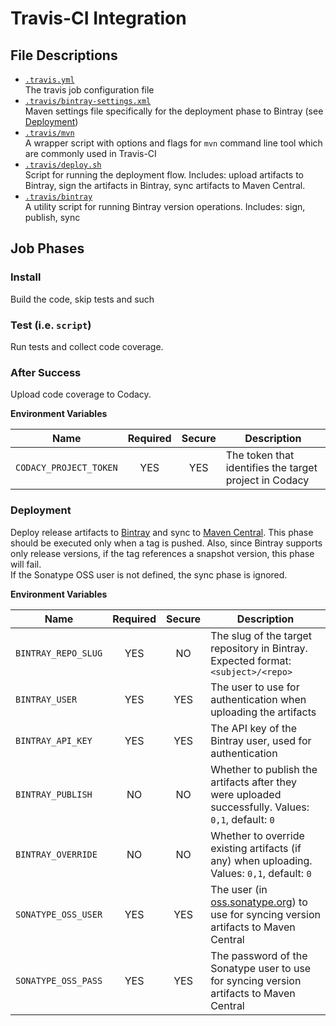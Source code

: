 # Travis-CI Integration

## File Descriptions

* [`.travis.yml`](../.travis.yml)  
  The travis job configuration file
* [`.travis/bintray-settings.xml`](bintray-settings.xml)  
  Maven settings file specifically for the deployment phase to Bintray (see [Deployment](#deployment))
* [`.travis/mvn`](mvn)  
  A wrapper script with options and flags for `mvn` command line tool which are commonly used in Travis-CI
* [`.travis/deploy.sh`](deploy.sh)  
  Script for running the deployment flow. Includes: upload artifacts to Bintray, sign the artifacts in Bintray, sync artifacts to Maven Central.
* [`.travis/bintray`](bintray)  
  A utility script for running Bintray version operations. Includes: sign, publish, sync

## Job Phases

### Install

Build the code, skip tests and such

### Test (i.e. `script`)

Run tests and collect code coverage.

### After Success

Upload code coverage to Codacy.

**Environment Variables**  

| Name                   | Required | Secure | Description |
| ---------------------- | :------: | :----: | ----------- |
| `CODACY_PROJECT_TOKEN` | YES      | YES    | The token that identifies the target project in Codacy |   

### Deployment

Deploy release artifacts to [Bintray](https://bintray.com) and sync to [Maven Central](http://repo.maven.apache.org/maven2/). 
This phase should be executed only when a tag is pushed.
Also, since Bintray supports only release versions, if the tag references a snapshot version, this phase will fail.  
If the Sonatype OSS user is not defined, the sync phase is ignored.

**Environment Variables**  

| Name                | Required | Secure | Description |
| ------------------- | :------: | :----: | ----------- |
| `BINTRAY_REPO_SLUG` | YES      | NO     | The slug of the target repository in Bintray. Expected format: `<subject>/<repo>` |
| `BINTRAY_USER`      | YES      | YES    | The user to use for authentication when uploading the artifacts |
| `BINTRAY_API_KEY`   | YES      | YES    | The API key of the Bintray user, used for authentication |
| `BINTRAY_PUBLISH`   | NO       | NO     | Whether to publish the artifacts after they were uploaded successfully. Values: `0,1`, default: `0` | 
| `BINTRAY_OVERRIDE`  | NO       | NO     | Whether to override existing artifacts (if any) when uploading. Values: `0,1`, default: `0` | 
| `SONATYPE_OSS_USER` | YES      | YES    | The user (in [oss.sonatype.org](https://oss.sonatype.org)) to use for syncing version artifacts to Maven Central |
| `SONATYPE_OSS_PASS` | YES      | YES    | The password of the Sonatype user to use for syncing version artifacts to Maven Central |
